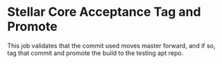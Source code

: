 # Stellar Core Acceptance Tag and Promote

This job validates that the commit used moves master forward, and if so, tag that commit and promote the build to the testing apt repo.
